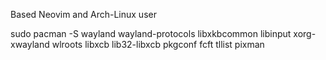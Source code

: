 Based Neovim and Arch-Linux user

sudo pacman -S wayland wayland-protocols libxkbcommon libinput xorg-xwayland wlroots libxcb lib32-libxcb pkgconf fcft tllist pixman
